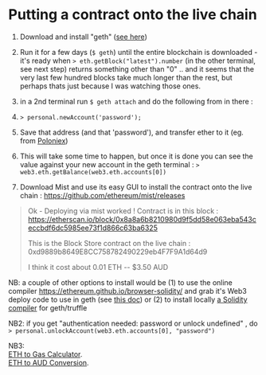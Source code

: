 # Putting a contract onto the live chain

1. Download and install "geth" ([see here](https://www.ethereum.org/cli))

2. Run it for a few days (`$ geth`) until the entire blockchain is downloaded - it's ready when `> eth.getBlock("latest").number` (in the other terminal, see next step) returns something other than "0" .. and it seems that the very last few hundred blocks take much longer than the rest, but perhaps thats just because I was watching those ones.

3. in a 2nd terminal run `$ geth attach` and do the following from in there :

4. `> personal.newAccount('password');`

5. Save that address (and that 'password'), and transfer ether to it (eg. from [Poloniex](https://poloniex.com/))

6. This will take some time to happen, but once it is done you can see the value against your new account in the geth terminal : `> web3.eth.getBalance(web3.eth.accounts[0])`
 
7. Download Mist and use its easy GUI to install the contract onto the live chain : https://github.com/ethereum/mist/releases
 
> Ok - Deploying via mist worked ! 
> Contract is in this block  : https://etherscan.io/block/0x8a8a6b8210980d9f5dd58e063eba543ceccbdf6dc5985ee73f1d866c63ba6325
>  
> This is the Block Store contract on the live chain : 0xd9889b8649E8CC758782490229eb4F7F9A1d64d9
>  
> I think it cost about 0.01 ETH -- $3.50 AUD 


NB: a couple of other options to install would be (1) to use 
    the online compiler https://ethereum.github.io/browser-solidity/ and grab it's Web3 deploy code to use in geth (see [this doc](https://github.com/ethereum/go-ethereum/wiki/Contract-Tutorial)) 
    or (2) to install locally [a Solidity compiler](https://github.com/ethereum/solc-js) for geth/truffle 
    
NB2: if you get "authentication needed: password or unlock undefined" ,  do `> personal.unlockAccount(web3.eth.accounts[0], "password")`
     
NB3:   
[ETH to Gas Calculator](http://ethgasstation.info/calculator.php).   
[ETH to AUD Conversion](https://www.coingecko.com/en/price_charts/ethereum/aud).  	

 
